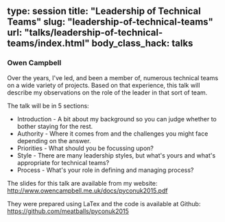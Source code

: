 type: session
title: "Leadership of Technical Teams"
slug: "leadership-of-technical-teams"
url: "talks/leadership-of-technical-teams/index.html"
body_class_hack: talks
---

### Owen Campbell

Over the years, I've led, and been a member of, numerous technical teams on a wide variety of projects. Based on that experience, this talk will describe my observations on the role of the leader in that sort of team.

The talk will be in 5 sections:

* Introduction - A bit about my background so you can judge whether to bother staying for the rest.
* Authority - Where it comes from and the challenges you might face depending on the answer.
* Priorities - What should you be focussing upon?
* Style - There are many leadership styles, but what's yours and what's appropriate for technical teams?
* Process - What's your role in defining and managing process?

The slides for this talk are available from my website: http://www.owencampbell.me.uk/docs/pyconuk2015.pdf

They were prepared using LaTex and the code is available at Github: https://github.com/meatballs/pyconuk2015
